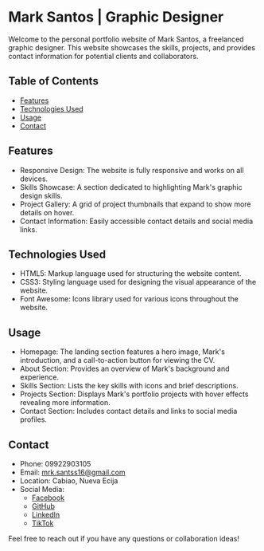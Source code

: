 # Mark Santos | Graphic Designer

Welcome to the personal portfolio website of Mark Santos, a freelanced graphic designer. This website showcases the skills, projects, and provides contact information for potential clients and collaborators.

## Table of Contents

- [Features](#features)
- [Technologies Used](#technologies-used)
- [Usage](#usage)
- [Contact](#contact)


## Features

- Responsive Design: The website is fully responsive and works on all devices.
- Skills Showcase: A section dedicated to highlighting Mark's graphic design skills.
- Project Gallery: A grid of project thumbnails that expand to show more details on hover.
- Contact Information: Easily accessible contact details and social media links.

## Technologies Used

- HTML5: Markup language used for structuring the website content.
- CSS3: Styling language used for designing the visual appearance of the website.
- Font Awesome: Icons library used for various icons throughout the website.

## Usage

- Homepage: The landing section features a hero image, Mark's introduction, and a call-to-action button for viewing the CV.
- About Section: Provides an overview of Mark's background and experience.
- Skills Section: Lists the key skills with icons and brief descriptions.
- Projects Section: Displays Mark's portfolio projects with hover effects revealing more information.
- Contact Section: Includes contact details and links to social media profiles.


## Contact

- Phone: 09922903105
- Email: [mrk.santss16@gmail.com](mailto:mrk.santss16@gmail.com)
- Location: Cabiao, Nueva Ecija
- Social Media:
  - [Facebook](https://www.facebook.com/profile.php?id=100014168221895)
  - [GitHub](https://github.com/santterio)
  - [LinkedIn](https://www.linkedin.com/in/santos-mark-539407310/)
  - [TikTok](https://www.tiktok.com/@santterio?_t=8miiW0NXi8A&_r=1)

Feel free to reach out if you have any questions or collaboration ideas!
